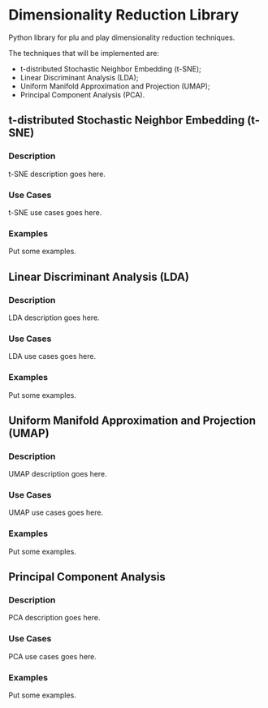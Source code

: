 # Dimensionality Reduction Library
Python library for plu and play dimensionality reduction techniques.

The techniques that will be implemented are:
* t-distributed Stochastic Neighbor Embedding (t-SNE);
* Linear Discriminant Analysis (LDA);
* Uniform Manifold Approximation and Projection (UMAP);
* Principal Component Analysis (PCA).

## t-distributed Stochastic Neighbor Embedding (t-SNE)

### Description
t-SNE description goes here.

### Use Cases
t-SNE use cases goes here.

### Examples
Put some examples.


## Linear Discriminant Analysis (LDA)

### Description
LDA description goes here.

### Use Cases
LDA use cases goes here.

### Examples
Put some examples.

## Uniform Manifold Approximation and Projection (UMAP)

### Description
UMAP description goes here.

### Use Cases
UMAP use cases goes here.

### Examples
Put some examples.

## Principal Component Analysis

### Description
PCA description goes here.

### Use Cases
PCA use cases goes here.

### Examples
Put some examples.
